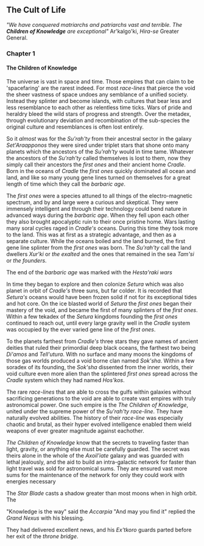 ## The Cult of Life

_"We have conquered matriarchs and patriarchs vast and terrible. The **Children of Knowledge** are exceptional"_ Ar'kalgo'ki, _Hira-se_ Greater General.

### Chapter 1

#### The Children of Knowledge

The universe is vast in space and time. Those empires that can claim to be 'spacefaring' are the rarest indeed. For most _race-lines_ that pierce the void the sheer vastness of space undoes any semblance of a unified society. Instead they splinter and become islands, with cultures that bear less and less resemblance to each other as relentless time ticks. Wars of pride and heraldry bleed the wild stars of progress and strength. Over the metadex, through evolutionary deviation and recombination of the sub-species the original culture and resemblances is often lost entirely.

So it _almost_ was for the _Su'rah'ty_ from their ancestral sector in the galaxy _Set'Araapponos_ they were sired under triplet stars that shone onto many planets which the ancestors of the _Su'rah'ty_ would in time tame. Whatever the ancestors of the _Su'rah'ty_ called themselves is lost to them, now they simply call their ancestors the _first ones_ and their ancient home _Cradle_. Born in the oceans of _Cradle_ the _first ones_ quickly dominated all ocean and land, and like so many young gene lines turned on themselves for a great length of time which they call the _barbaric age_.

The _first ones_ were a species attuned to all things of the electro-magnetic spectrum, and by and large were a curious and skeptical. They were immensely intelligent and through their technology could bend nature in advanced ways during the _barbaric age_. When they fell upon each other they also brought apocalyptic ruin to their once pristine home. Wars lasting many soral cycles raged in _Cradle's_ oceans. During this time they took more to the land. This was at first as a strategic advantage, and then as a separate culture. While the oceans boiled and the land burned, the first gene line splinter from the _first ones_ was born. The _Su'rah'ty_ call the land dwellers _Xur'ki_ or _the exalted_ and the ones that remained in the sea _Tam'si_ or _the founders_.

The end of the _barbaric age_ was marked with the _Hesta'raki wars_

 In time they began to explore and then colonize _Setura_ which was also planet in orbit of _Cradle's_ three suns, but far colder. It is recorded that _Setura's_ oceans would have been frozen solid if not for its exceptional tides and hot core. On the ice blasted world of _Setura_ the _first ones_ began their mastery of the void, and became the first of many splinters of the _first ones_. Within a few tekadex of the _Setura_ kingdoms founding the _first ones_ continued to reach out, until every large gravity well in the _Cradle_ system was occupied by the ever varied gene line of the _first ones_.

To the planets farthest from _Cradle's_ three stars they gave names of ancient deities that ruled their primordial deep black oceans, the farthest two being _Di'amos_ and _Tell'utura_. With no surface and many moons the kingdoms of those gas worlds produced a void borne clan named _Sok'sha_. Within a few soradex of its founding, the _Sok'sha_ dissented from the inner worlds, their void culture even more alien than the splintered _first ones_ spread across the _Cradle_ system which they had named _Hos'kos_.





The rare _race-lines_ that are able to cross the gulfs within galaxies without sacrificing generations to the void are able to create vast empires with truly astronomical power. One such empire is the _The Children of Knowledge_, united under the supreme power of the _Su'rah'ty_ _race-line_. They have naturally evolved abilities. The history of their _race-line_ was especially chaotic and brutal, as their hyper evolved intelligence enabled them wield weapons of ever greater magnitude against eachother.

 _The Children of Knowledge_ know that the secrets to traveling faster than light, gravity, or anything else must be carefully guarded. The secret was theirs alone in the whole of the _Axoil'iate_ galaxy and was guarded with lethal jealously, and the aid to build an intra-galactic network for faster than light travel was sold for astronomical sums. They are ensured vast more sums for the maintenance of the network for only they could work with energies necessary

The _Star Blade_ casts a shadow greater than most moons when in high orbit. The

"Knowledge is the way" said the _Accarpia_
"And may you find it" replied the _Grand Nexus_ with his blessing.

They had delivered excellent news, and his _Ex'tkoro_ guards parted before her exit of the _throne bridge_.

